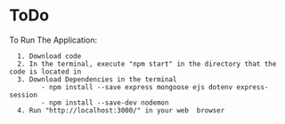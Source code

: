 # ToDo

To Run The Application:
    
      1. Download code
      2. In the terminal, execute "npm start" in the directory that the code is located in
      3. Download Dependencies in the terminal
            - npm install --save express mongoose ejs dotenv express-session
            - npm install --save-dev nodemon
      4. Run "http://localhost:3000/" in your web  browser
      
